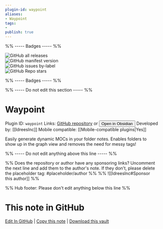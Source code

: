 ```yaml
---
plugin-id: waypoint
aliases:
- Waypoint
tags: 
- 
publish: true
---
```


%% ----- Badges ----- %%

![GitHub all releases](https://img.shields.io/github/downloads/IdreesInc/Waypoint/total?color=573E7A&logo=github&style=for-the-badge)   
![GitHub manifest version](https://img.shields.io/github/manifest-json/v/IdreesInc/Waypoint?color=573E7A&logo=github&style=for-the-badge)   
![GitHub issues by-label](https://img.shields.io/github/issues/IdreesInc/Waypoint/help%20wanted?color=573E7A&logo=github&style=for-the-badge)   
![GitHub Repo stars](https://img.shields.io/github/stars/IdreesInc/Waypoint?color=573E7A&logo=github&style=for-the-badge)

%% ----- Badges ----- %%

%% ----- Do not edit this section ----- %%

# Waypoint

Plugin ID: `waypoint`
Links: [GitHub repository](https://github.com/IdreesInc/Waypoint) or [<button id=HH>Open in Obsidian</button>](obsidian://show-plugin?id=waypoint)
Developed by: [[IdreesInc]]
Mobile compatible: [[Mobile-compatible plugins|Yes]]

Easily generate dynamic MOCs in your folder notes. Enables folders to show up in the graph view and removes the need for messy tags!

%% ----- Do not edit anything above this line ----- %% 

%% Does the repository or author have any sponsoring links? Uncomment the next line and add them to the author's note. If they don't, please delete the placeholder tag: #placeholder/author %%
%% ![[IdreesInc#Sponsor this author]] %%

%% Hub footer: Please don't edit anything below this line %%

# This note in GitHub

<span class="git-footer">[Edit In GitHub](https://github.dev/obsidian-community/obsidian-hub/blob/main/02%20-%20Community%20Expansions/02.05%20All%20Community%20Expansions/Plugins/waypoint.md "git-hub-edit-note") | [Copy this note](https://raw.githubusercontent.com/obsidian-community/obsidian-hub/main/02%20-%20Community%20Expansions/02.05%20All%20Community%20Expansions/Plugins/waypoint.md "git-hub-copy-note") | [Download this vault](https://github.com/obsidian-community/obsidian-hub/archive/refs/heads/main.zip "git-hub-download-vault") </span>
